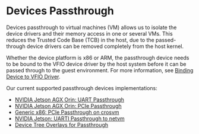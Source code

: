 <!--
    Copyright 2022-2024 TII (SSRC) and the Ghaf contributors
    SPDX-License-Identifier: CC-BY-SA-4.0
-->

# Devices Passthrough

Devices passthrough to virtual machines (VM) allows us to isolate the device drivers 
and their memory access in one or several VMs. This reduces the Trusted Code Base (TCB) in the host, due to the passed-through device drivers can be removed completely from the host kernel.

Whether the device platform is x86 or ARM, the passthrough device needs to be bound to the VFIO device driver by the host system before it can be passed through to the guest environment. For more information, see [Binding Device to VFIO Driver](vfio.md).


Our current supported passthrough devices implementations:
- [NVIDIA Jetson AGX Orin: UART Passthrough](nvidia_agx_pt_uart.md)
- [NVIDIA Jetson AGX Orin: PCIe Passthrough](nvidia_agx_pt_pcie.md)
- [Generic x86: PCIe Passthrough on crosvm](x86_pcie_crosvm.md)
- [NVIDIA Jetson: UARTI Passthrough to netvm](nvidia_uarti_net_vm.md)
- [Device Tree Overlays for Passthrough](device_tree_overlays_pt.md)
